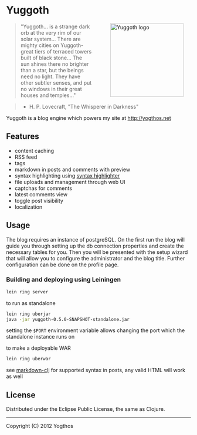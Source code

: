 # Yuggoth

<img src="https://raw.github.com/yogthos/yuggoth/master/logo.png"
 style="margin-left:50px;"
 hspace="20"
 alt="Yuggoth logo" title="a strange dark orb" align="right" width="200" height="200"/>

>"Yuggoth... is a strange dark orb at the very rim of our solar system...
>There are mighty cities on Yuggoth-great tiers of terraced towers built of black stone...
>The sun shines there no brighter than a star, but the beings need no light.
>They have other subtler senses, and put no windows in their great houses and temples..."

> - H. P. Lovecraft, &quot;The Whisperer in Darkness&quot;


Yuggoth is a blog engine which powers my site at http://yogthos.net

## Features

* content caching
* RSS feed
* tags
* markdown in posts and comments with preview
* syntax highlighting using [syntax highlighter](http://alexgorbatchev.com/SyntaxHighlighter/)
* file uploads and management through web UI
* captchas for comments
* latest comments view
* toggle post visibility
* localization

## Usage

The blog requires an instance of postgreSQL. On the first run the blog will guide you through setting up
the db connection properties and create the necessary tables for you. Then you will be presented with the
setup wizard that will allow you to configure the administrator and the blog title. Further configuration
can be done on the profile page.

### Building and deploying using Leiningen

```bash
lein ring server
```

to run as standalone
```bash
lein ring uberjar
java -jar yuggoth-0.5.0-SNAPSHOT-standalone.jar
```

setting the `$PORT` environment variable allows changing the port which the standalone instance runs on


to make a deployable WAR
```bash
lein ring uberwar
```

see [markdown-clj](https://github.com/yogthos/markdown-clj) for supported syntax in posts, any valid HTML will work as well


## License

Distributed under the Eclipse Public License, the same as Clojure.

***
Copyright (C) 2012 Yogthos

